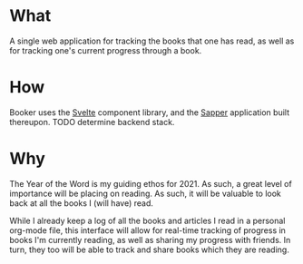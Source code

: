 # What 
A single web application for tracking the books that one has read, as well as for tracking one's current progress through a book.

# How
Booker uses the [Svelte](https://svelte.dev) component library, and the [Sapper](https://sapper.svelte.dev) application built thereupon.
TODO determine backend stack.

# Why
The Year of the Word is my guiding ethos for 2021. As such, a great level of importance will be placing on reading. 
As such, it will be valuable to look back at all the books I (will have) read.

While I already keep a log of all the books and articles I read in a personal org-mode file, this interface will allow for real-time tracking of progress in books I'm currently reading,
as well as sharing my progress with friends.
In turn, they too will be able to track and share books which they are reading.
